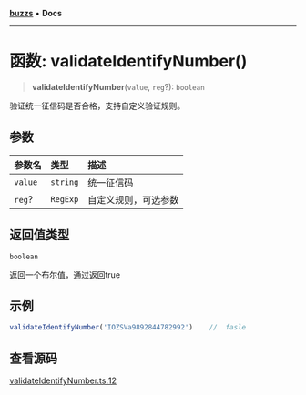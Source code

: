 [**buzzs**](../README.md) • **Docs**

***

# 函数: validateIdentifyNumber()

> **validateIdentifyNumber**(`value`, `reg`?): `boolean`

验证统一征信码是否合格，支持自定义验证规则。

## 参数

| 参数名 | 类型 | 描述 |
| :------ | :------ | :------ |
| `value` | `string` | 统一征信码 |
| `reg`? | `RegExp` | 自定义规则，可选参数 |

## 返回值类型

`boolean`

返回一个布尔值，通过返回true

## 示例

```ts
validateIdentifyNumber('IOZSVa9892844782992')    //  fasle
```

## 查看源码

[validateIdentifyNumber.ts:12](https://github.com/Leexiaop/buzz/blob/1bf6be662b62c3cc29c31979dd4941f9cefb5af2/src/validateIdentifyNumber.ts#L12)

